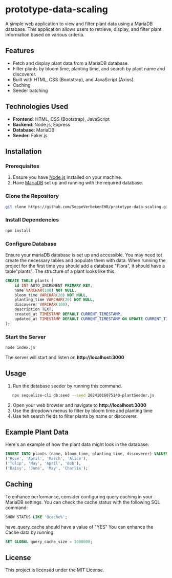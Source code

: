# prototype-data-scaling

A simple web application to view and filter plant data using a MariaDB database. This application allows users to retrieve, display, and filter plant information based on various criteria.

## Features

- Fetch and display plant data from a MariaDB database.
- Filter plants by bloom time, planting time, and search by plant name and discoverer.
- Built with HTML, CSS (Bootstrap), and JavaScript (Axios).
- Caching
- Seeder batching

## Technologies Used

- **Frontend**: HTML, CSS (Bootstrap), JavaScript
- **Backend**: Node.js, Express
- **Database**: MariaDB
- **Seeder**: Faker.js

## Installation

### Prerequisites

1. Ensure you have [Node.js](https://nodejs.org/) installed on your machine.
2. Have [MariaDB](https://mariadb.org/) set up and running with the required database.

### Clone the Repository

```bash
git clone https://github.com/SeppeVerbekenEHB/prototype-data-scaling.git
```
### Install Dependencies

```bash
npm install
```

### Configure Database

Ensure your mariaDB database is set up and accessible. You may need tot create the necessary tables and populate them with data.
When running the project for the first time you should add a database "Flora", it should have a table"plants".
The structure of a plant looks like this:
```sql
CREATE TABLE plants (
    id INT AUTO_INCREMENT PRIMARY KEY,
    name VARCHAR(100) NOT NULL,
    bloom_time VARCHAR(20) NOT NULL,
    planting_time VARCHAR(20) NOT NULL,
    discoverer VARCHAR(100),
    description TEXT,
    created_at TIMESTAMP DEFAULT CURRENT_TIMESTAMP,
    updated_at TIMESTAMP DEFAULT CURRENT_TIMESTAMP ON UPDATE CURRENT_TIMESTAMP
);
```

### Start the Server

```bash
node index.js
```
The server will start and listen on **http://localhost:3000**

## Usage

1. Run the database seeder by running this command.
```bash
   npx sequelize-cli db:seed --seed 20241016075140-plantSeeder.js
```   
2. Open your web browser and navigate to **http://localhost:3000**
3. Use the dropdown menus to filter by bloom time and planting time
4. Use teh search fields to filter plants by name or discoverer.

## Example Plant Data

Here's an example of how the plant data might look in the database:
```sql
INSERT INTO plants (name, bloom_time, planting_time, discoverer) VALUES 
('Rose', 'April', 'March', 'Alice'),
('Tulip', 'May', 'April', 'Bob'),
('Daisy', 'June', 'May', 'Charlie');
```

## Caching

To enhance performance, consider configuring query caching in your MariaDB settings.
You can check the cache status with the following SQL command:
```sql
SHOW STATUS LIKE 'Qcache%';
```

have_query_cache should have a value of "YES"
You can enhance the Cache data by running:
```sql
SET GLOBAL query_cache_size = 1000000;
```

## License

This project is licensed under the MIT License.